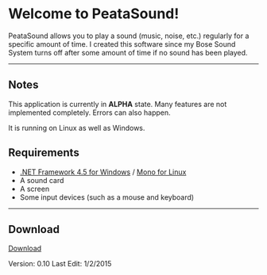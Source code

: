 Welcome to PeataSound!
===================


PeataSound allows you to play a sound (music, noise, etc.) regularly for a specific amount of time.
I created this software since my Bose Sound System turns off after some amount of time if no sound has been played. 

----------



Notes
-------------

This application is currently in **ALPHA** state. Many features are not implemented completely. Errors can also happen.

It is running on Linux as well as Windows.

Requirements
-------------

 - [.NET Framework 4.5 for Windows](http://www.microsoft.com/en-us/download/details.aspx?id=30653) / [Mono for Linux](www.mono-project.com/docs/getting-started/install/linux/)
 - A sound card
 - A screen
 - Some input devices (such as  a mouse and keyboard)

----------

 
Download
-------------
[Download](https://github.com/intdel/PeataSound/raw/master/PeataSound/PeataSoundPortable.zip)

Version: 0.10
Last Edit: 1/2/2015